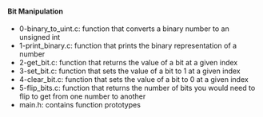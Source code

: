 #### Bit Manipulation
* 0-binary_to_uint.c: function that converts a binary number to an unsigned int
* 1-print_binary.c: function that prints the binary representation of a number
* 2-get_bit.c: function that returns the value of a bit at a given index
* 3-set_bit.c: function that sets the value of a bit to 1 at a given index
* 4-clear_bit.c: function that sets the value of a bit to 0 at a given index
* 5-flip_bits.c: function that returns the number of bits you would need to flip to get from one number to another
* main.h: contains function prototypes
